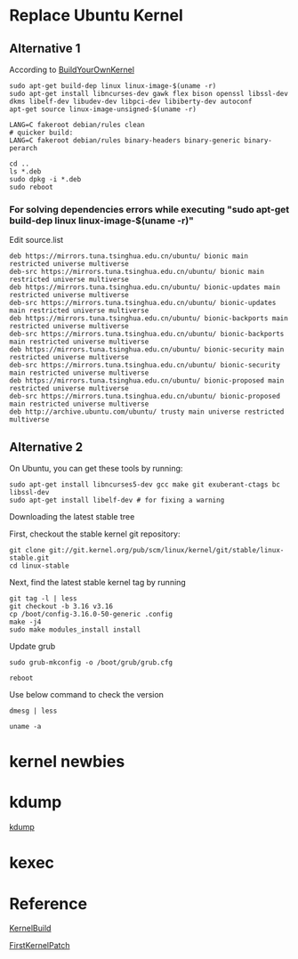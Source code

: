 

# Replace Ubuntu Kernel


## Alternative 1


According to [BuildYourOwnKernel](https://wiki.ubuntu.com/Kernel/BuildYourOwnKernel)

	sudo apt-get build-dep linux linux-image-$(uname -r)
	sudo apt-get install libncurses-dev gawk flex bison openssl libssl-dev dkms libelf-dev libudev-dev libpci-dev libiberty-dev autoconf
	apt-get source linux-image-unsigned-$(uname -r)

	LANG=C fakeroot debian/rules clean
	# quicker build:
	LANG=C fakeroot debian/rules binary-headers binary-generic binary-perarch

	cd ..
	ls *.deb
	sudo dpkg -i *.deb
	sudo reboot

### For solving dependencies errors while executing "sudo apt-get build-dep linux linux-image-$(uname -r)"

Edit source.list

	deb https://mirrors.tuna.tsinghua.edu.cn/ubuntu/ bionic main restricted universe multiverse
	deb-src https://mirrors.tuna.tsinghua.edu.cn/ubuntu/ bionic main restricted universe multiverse
	deb https://mirrors.tuna.tsinghua.edu.cn/ubuntu/ bionic-updates main restricted universe multiverse
	deb-src https://mirrors.tuna.tsinghua.edu.cn/ubuntu/ bionic-updates main restricted universe multiverse
	deb https://mirrors.tuna.tsinghua.edu.cn/ubuntu/ bionic-backports main restricted universe multiverse
	deb-src https://mirrors.tuna.tsinghua.edu.cn/ubuntu/ bionic-backports main restricted universe multiverse
	deb https://mirrors.tuna.tsinghua.edu.cn/ubuntu/ bionic-security main restricted universe multiverse
	deb-src https://mirrors.tuna.tsinghua.edu.cn/ubuntu/ bionic-security main restricted universe multiverse
	deb https://mirrors.tuna.tsinghua.edu.cn/ubuntu/ bionic-proposed main restricted universe multiverse
	deb-src https://mirrors.tuna.tsinghua.edu.cn/ubuntu/ bionic-proposed main restricted universe multiverse
	deb http://archive.ubuntu.com/ubuntu/ trusty main universe restricted multiverse

## Alternative 2
On Ubuntu, you can get these tools by running:

	sudo apt-get install libncurses5-dev gcc make git exuberant-ctags bc libssl-dev
	sudo apt-get install libelf-dev # for fixing a warning

Downloading the latest stable tree

First, checkout the stable kernel git repository:

	git clone git://git.kernel.org/pub/scm/linux/kernel/git/stable/linux-stable.git
	cd linux-stable

Next, find the latest stable kernel tag by running

	git tag -l | less
	git checkout -b 3.16 v3.16
	cp /boot/config-3.16.0-50-generic .config
	make -j4
	sudo make modules_install install

Update grub

	sudo grub-mkconfig -o /boot/grub/grub.cfg  

	reboot

Use below command to check the version

	dmesg | less

	uname -a

# kernel newbies


# kdump

[kdump](http://www.ibm.com/developerworks/cn/linux/l-cn-kdump1/)

# kexec

# Reference

[KernelBuild](https://kernelnewbies.org/KernelBuild)

[FirstKernelPatch](https://kernelnewbies.org/FirstKernelPatch)

